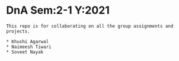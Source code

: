 # DnA Sem:2-1 Y:2021

`This repo is for collaborating on all the group assignments and projects.`

```Team Members:
* Khushi Agarwal
* Naimeesh Tiwari
* Soveet Nayak
```
